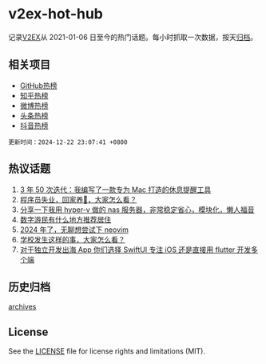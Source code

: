 # v2ex-hot-hub

 记录[V2EX](https://www.v2ex.com/)从 2021-01-06 日至今的热门话题。每小时抓取一次数据，按天[归档](archives)。
 
 ## 相关项目

- [GitHub热榜](https://github.com/lonnyzhang423/github-hot-hub)
- [知乎热榜](https://github.com/lonnyzhang423/zhihu-hot-hub)
- [微博热榜](https://github.com/lonnyzhang423/weibo-hot-hub)
- [头条热榜](https://github.com/lonnyzhang423/toutiao-hot-hub)
- [抖音热榜](https://github.com/lonnyzhang423/douyin-hot-hub)


 `更新时间：2024-12-22 23:07:41 +0800`

## 热议话题

1. [3 年 50 次迭代：我编写了一款专为 Mac 打造的休息提醒工具](https://www.v2ex.com/t/1099352)
1. [程序员失业，回家养🐏，大家怎么看？](https://www.v2ex.com/t/1099431)
1. [分享一下我用 hyper-v 做的 nas 服务器，非常稳定省心，模块化，懒人福音](https://www.v2ex.com/t/1099343)
1. [数字游民有什么地方推荐居住](https://www.v2ex.com/t/1099348)
1. [2024 年了，无聊想尝试下 neovim](https://www.v2ex.com/t/1099388)
1. [学校发生这样的事，大家怎么看？](https://www.v2ex.com/t/1099430)
1. [对于独立开发出海 App 你们选择 SwiftUI 专注 iOS 还是直接用 flutter 开发多个端](https://www.v2ex.com/t/1099362)

## 历史归档

[archives](archives)

## License

See the [LICENSE](LICENSE) file for license rights and limitations (MIT).
